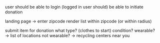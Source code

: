 user should be able to login
(logged in user should) be able to initiate donation


landing page -> enter zipcode
render list within zipcode (or within radius)

submit item for donation
what type? (clothes to start)
condition? 
  wearable? ->
    list of locations
  not wearable? ->
    recycling centers near you


